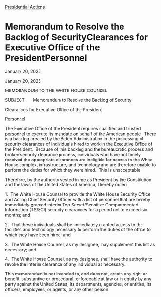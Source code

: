 
[Presidential Actions](https://www.whitehouse.gov/presidential-actions/) 

Memorandum to Resolve the Backlog of SecurityClearances for Executive Office of the PresidentPersonnel
======================================================================================================

January 20, 2025 



January 20, 2025

MEMORANDUM TO THE WHITE HOUSE COUNSEL

SUBJECT:      Memorandum to Resolve the Backlog of Security

Clearances for Executive Office of the President

Personnel

The Executive Office of the President requires qualified and trusted personnel to execute its mandate on behalf of the American people.  There is a backlog created by the Biden Administration in the processing of security clearances of individuals hired to work in the Executive Office of the President.  Because of this backlog and the bureaucratic process and broken security clearance process, individuals who have not timely received the appropriate clearances are ineligible for access to the White House complex, infrastructure, and technology and are therefore unable to perform the duties for which they were hired.  This is unacceptable.

Therefore, by the authority vested in me as President by the Constitution and the laws of the United States of America, I hereby order:

1.  The White House Counsel to provide the White House Security Office and Acting Chief Security Officer with a list of personnel that are hereby immediately granted interim Top Secret/Sensitive Compartmented Information (TS/SCI) security clearances for a period not to exceed six months; and

2.  That these individuals shall be immediately granted access to the facilities and technology necessary to perform the duties of the office to which they have been hired; and

3.  The White House Counsel, as my designee, may supplement this list as necessary; and

4.  The White House Counsel, as my designee, shall have the authority to revoke the interim clearance of any individual as necessary.

This memorandum is not intended to, and does not, create any right or benefit, substantive or procedural, enforceable at law or in equity by any party against the United States, its departments, agencies, or entities, its officers, employees, or agents, or any other person.




